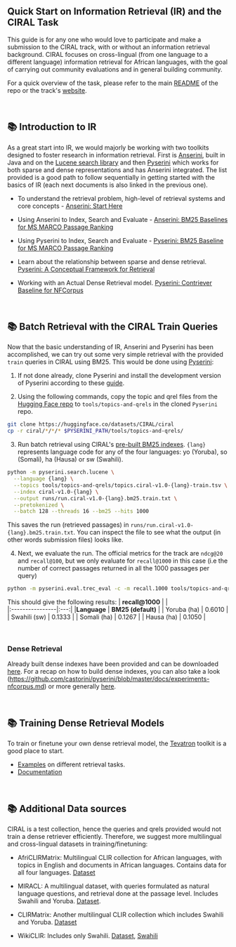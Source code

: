## Quick Start on Information Retrieval (IR) and the CIRAL Task

This guide is for any one who would love to participate and make a submission to the CIRAL track, with or without an information retrieval background. CIRAL focuses on cross-lingual (from one language to a different language) information retrieval for African languages, with the goal of carrying out community evaluations and in general building community.

For a quick overview of the task, please refer to the main [README](../README.md) of the repo or the track's [website](https://ciralproject.github.io/).

&ensp;

## 📚 Introduction to IR
As a great start into IR, we would majorly be working with two toolkits designed to foster research in information retrieval. First is [Anserini](https://github.com/castorini/anserini), built in Java and on the [Lucene search library](https://lucene.apache.org/) and then [Pyserini](https://github.com/castorini/pyserini) which works for both sparse and dense representations and has Anserini integrated. The list provided is a good path to follow sequentially in getting started with the basics of IR (each next documents is also linked in the previous one).

- To understand the retrieval problem, high-level of retrieval systems and core concepts - [Anserini: Start Here](https://github.com/castorini/anserini/blob/master/docs/start-here.md)

- Using Anserini to Index, Search and Evaluate - [Anserini: BM25 Baselines for MS MARCO Passage Ranking](https://github.com/castorini/anserini/blob/master/docs/experiments-msmarco-passage.md)

- Using Pyserini to Index, Search and Evaluate - [Pyserini: BM25 Baseline for MS MARCO Passage Ranking](https://github.com/castorini/pyserini/blob/master/docs/experiments-msmarco-passage.md)

- Learn about the relationship between sparse and dense retrieval. [Pyserini: A Conceptual Framework for Retrieval](https://github.com/castorini/pyserini/blob/master/docs/conceptual-framework.md)

- Working with an Actual Dense Retrieval model. [Pyserini: Contriever Baseline for NFCorpus](https://github.com/castorini/pyserini/blob/master/docs/experiments-nfcorpus.md)

&ensp;

## 📚 Batch Retrieval with the CIRAL Train Queries
Now that the basic understanding of IR, Anserini and Pyserini has been accomplished, we can try out some very simple retrieval with the provided `train` queries in CIRAL using BM25. This would be done using [Pyserini](https://github.com/castorini/pyserini):

1. If not done already, clone Pyserini and install the development version of Pyserini according to these [guide](https://github.com/castorini/pyserini/blob/master/docs/installation.md#development-installation). 

2. Using the following commands, copy the topic and qrel files from the [Hugging Face repo](https://huggingface.co/datasets/CIRAL/ciral) to `tools/topics-and-qrels` in the cloned `Pyserini` repo. 

```bash
git clone https://huggingface.co/datasets/CIRAL/ciral
cp -r ciral/*/*/* $PYSERINI_PATH/tools/topics-and-qrels/
```

3. Run batch retrieval using CIRAL's [pre-built BM25 indexes](https://github.com/castorini/pyserini/blob/master/docs/prebuilt-indexes.md). `{lang}` represents language code for any of the four languages: yo (Yoruba), so (Somali), ha (Hausa) or sw (Swahili). 

```bash
python -m pyserini.search.lucene \
  --language {lang} \
  --topics tools/topics-and-qrels/topics.ciral-v1.0-{lang}-train.tsv \
  --index ciral-v1.0-{lang} \
  --output runs/run.ciral-v1.0-{lang}.bm25.train.txt \
  --pretokenized \
  --batch 128 --threads 16 --bm25 --hits 1000
```

This saves the run (retrieved passages) in `runs/run.ciral-v1.0-{lang}.bm25.train.txt`. You can inspect the file to see what the output (in other words submission files) looks like.

4. Next, we  evaluate the run. The official metrics for the track are `ndcg@20` and `recall@100`, but we only evaluate for `recall@1000` in this case (i.e the number of correct passages returned in all the 1000 passages per query)

```bash
python -m pyserini.eval.trec_eval -c -m recall.1000 tools/topics-and-qrels/qrels.ciral-v1.0-{lang}-train.tsv runs/run.ciral-v1.0-{lang}.bm25.train.txt
```

This should give the following results:
| **recall@1000** | |  
|:----------------|:---:|
|**Language** | **BM25 (default)** |
| Yoruba (ha)     | 0.6010 |
| Swahili (sw)     | 0.1333 |
| Somali (ha)     | 0.1267 |
| Hausa (ha)     | 0.1050 |

&ensp;

### Dense Retrieval 
Already built dense indexes have been provided and can be downloaded [here](). For a recap on how to build dense indexes, you can also take a look (https://github.com/castorini/pyserini/blob/master/docs/experiments-nfcorpus.md) or more generally [here](https://github.com/castorini/pyserini/blob/master/docs/usage-index.md#building-a-dense-vector-index).

&ensp;

## 📚 Training Dense Retrieval Models
To train or finetune your own dense retrieval model, the [Tevatron](https://github.com/texttron/tevatron/tree/main/src/tevatron) toolkit is a good place to start. 
 - [Examples](https://github.com/texttron/tevatron/tree/main/examples) on different retrieval tasks.
- [Documentation](http://tevatron.ai/)

&ensp;

## 📚 Additional Data sources

CIRAL is a test collection, hence the queries and qrels provided would not train a dense retriever efficiently. Therefore, we suggest more multilingual and cross-lingual datasets in training/finetuning:

- AfriCLIRMatrix: Multilingual CLIR collection for African languages, with topics in English and documents in African languages. Contains data for all four languages. [Dataset](https://huggingface.co/datasets/castorini/africlirmatrix)

- MIRACL: A multilingual dataset, with queries formulated as natural language questions, and retrieval done at the passage level. Includes Swahili and Yoruba. [Dataset](https://huggingface.co/datasets/miracl/miracl).

- CLIRMatrix: Another multilingual CLIR collection which includes Swahili and Yoruba. [Dataset](https://ir-datasets.com/clirmatrix.html)

- WikiCLIR: Includes only Swahili.
[Dataset](https://ir-datasets.com/master/wikiclir.html),
[Swahili](https://ir-datasets.com/master/wikiclir.html#wikiclir/sw)

